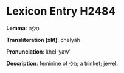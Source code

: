 # Lexicon Entry H2484

**Lemma**: חֶלְיָה

**Transliteration (xlit)**: chelyâh

**Pronunciation**: khel-yaw'

**Description**:
feminine of חֲלִי; a trinket; jewel.
